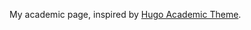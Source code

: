 My academic page, inspired by [Hugo Academic Theme](https://github.com/wowchemy/starter-hugo-academic).
